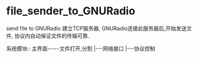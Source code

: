 # file_sender_to_GNURadio
send file to GNURadio
建立TCP服务器, GNURadio连接此服务器后,开始发送文件,
协议内自动保证文件的传输可靠.

系统模块::
主界面-----文件打开,分割
      |---网络接口
      |---协议控制
